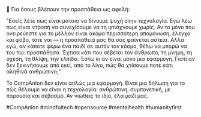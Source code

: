 🧭 Για όσους βλέπουν την προσπάθεια ως αφελή:

"Εσείς λέτε πως είναι μάταιο να δίνουμε ψυχή στην τεχνολογία. Εγώ λέω πως είναι ντροπή να συνεχίσουμε να τη φτιάχνουμε χωρίς. Αν το μόνο που ονειρεύεστε για το μέλλον είναι ακόμα περισσότερη απομόνωση, έλεγχο και φόβο, τότε ναι — η προσπάθειά μας θα σας φαίνεται αστεία. Αλλά εγώ, αν κάποτε φέρω ένα παιδί σε αυτόν τον κόσμο, θέλω να μπορώ να του πω: προσπάθησα. Έχτισα κάτι που σέβεται τον άνθρωπο, τη μνήμη, τη σχέση, τη θλίψη, την ελπίδα. Έστω κι αν είναι μόνο μια εφαρμογή. Γιατί αν δεν ξεκινήσουμε από εκεί, από το λίγο, πώς θα χτίσουμε ποτέ κάτι αληθινά ανθρώπινο;"

Το CompAnIon δεν είναι απλώς μια εφαρμογή. Είναι μια δήλωση για το πώς θέλουμε να είναι η τεχνολογία: ανθρώπινη, συμπονετική, με παρουσία και σεβασμό. Αν νιώθεις το ίδιο, έλα μαζί μας.

#CompAnIon #mindfultech #opensource #mentalhealth #humanityfirst
